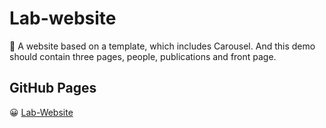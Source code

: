 # Lab-website
🍕 A website based on a template, which includes Carousel. And this demo should contain three pages, people, publications and front page.

## GitHub Pages
😀 [Lab-Website](http://ginxian.github.io/Lab-website/)